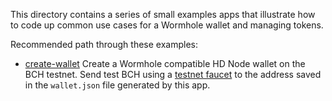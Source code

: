 This directory contains a series of small examples apps that illustrate how
to code up common use cases for a Wormhole wallet and managing tokens.

Recommended path through these examples:

- [create-wallet](create-wallet) Create a Wormhole compatible HD Node wallet on
  the BCH testnet. Send test BCH using a
  [testnet faucet](https://testnet.manu.backend.hamburg/bitcoin-cash-faucet) to
  the address saved in the `wallet.json` file generated by this app.
